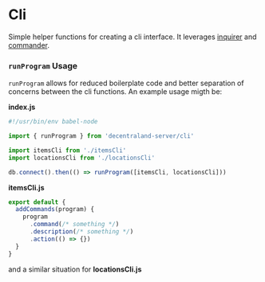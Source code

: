 # Cli

Simple helper functions for creating a cli interface. It leverages [inquirer](https://github.com/SBoudrias/Inquirer.js/) and [commander](https://github.com/tj/commander.js/).

### `runProgram` Usage

`runProgram` allows for reduced boilerplate code and better separation of concerns between the cli functions.
An example usage migth be:

**index.js**

```javascript
#!/usr/bin/env babel-node

import { runProgram } from 'decentraland-server/cli'

import itemsCli from './itemsCli'
import locationsCli from './locationsCli'

db.connect().then(() => runProgram([itemsCli, locationsCli]))
```

**itemsCli.js**

```javascript
export default {
  addCommands(program) {
    program
      .command(/* something */)
      .description(/* something */)
      .action(() => {})
  }
}
```

and a similar situation for **locationsCli.js**

